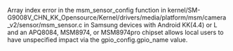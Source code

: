 Array index error in the msm_sensor_config function in kernel/SM-G9008V_CHN_KK_Opensource/Kernel/drivers/media/platform/msm/camera_v2/sensor/msm_sensor.c in Samsung devices with Android KK(4.4) or L and an APQ8084, MSM8974, or MSM8974pro chipset allows local users to have unspecified impact via the gpio_config.gpio_name value.